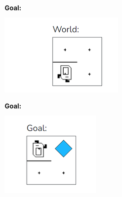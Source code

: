 ## Goal:

<img src="/Images/Example2_World.PNG" />

## Goal:
<img src="/Images/Example2_Goal.PNG" />


